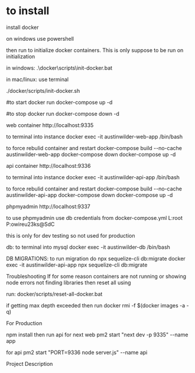 # to install

install docker


on windows
use powershell

then run to initialize docker containers. This is only suppose to be run on initialization

in windows:
.\docker\scripts\init-docker.bat

in mac/linux:
use terminal

./docker/scripts/init-docker.sh


#to start docker run
docker-compose up -d


#to stop docker run
docker-compose down -d



web container
http://localhost:9335

to terminal into instance
docker exec -it austinwilder-web-app /bin/bash

to force rebulid container and restart
docker-compose build --no-cache austinwilder-web-app
docker-compose down
docker-compose up -d



api container
http://localhost:9336

to terminal into instance
docker exec -it austinwilder-api-app /bin/bash

to force rebulid container and restart
docker-compose build --no-cache austinwilder-api-app
docker-compose down
docker-compose up -d


phpmyadmin
http://localhost:9337

to use phpmyadmin use db credentials from docker-compose.yml
L:root
P:owireu23ks@SdC


this is only for dev testing so not used for production


db:
to terminal into mysql
docker exec -it austinwilder-db /bin/bash


DB MIGRATIONS:
to run migration do
npx sequelize-cli db:migrate
docker exec -it austinwilder-api-app npx sequelize-cli db:migrate



Troubleshooting
If for some reason containers are not running or showing node errors not finding libraries then reset all using

run:
docker/scripts/reset-all-docker.bat


if getting max depth exceeded then run
docker rmi -f $(docker images -a -q)




For Production

npm install then run api
for next web
pm2 start "next dev -p 9335" --name app

for api
pm2 start "PORT=9336 node server.js" --name api


Project Description


